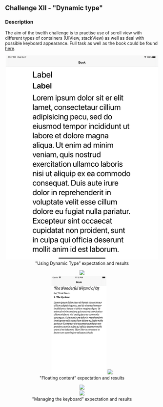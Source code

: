 ## Challenge XII - "Dynamic type"
### Description

The aim of the twelth challenge is to practise use of scroll view with different types of containers (UIView, stackView) as well as deal with possible keyboard appearance. Full task as well as the book could be found [here](https://useyourloaf.com/autolayout/).


<p align="center">
  <img width="500" src="Media/Result_1.png">
  <br>
  <span>"Using Dynamic Type” expectation and results</span>
</p>

<p align="center">
  <img width="500" src="Media/Task_1.png">
  <br>
  <img width="180" src="Media/Result_3.png">
  <img width="300" src="Media/Result_4.png">
  <br>
  <span>"Floating content” expectation and results</span>
</p>

<p align="center">
  <img width="500" src="Media/Task_2.png">
  <br>
  <img width="500" src="Media/Result_5.png">
  <br>
  <span>"Managing the keyboard” expectation and results</span>
</p>

